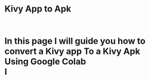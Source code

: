 <h1>Kivy App to Apk<h1/>
<br>
In this page I will guide you how to convert a Kivy app To a Kivy Apk Using Google Colab
<br>
I 
